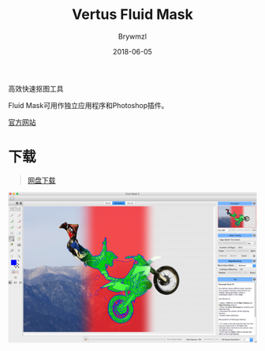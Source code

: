 ﻿---
layout:     post
title:      Vertus Fluid Mask
date:       2018-06-05
author:     Brywmzl
tags: [Ps插件,抠图工具]
categories: [图像处理]
---
高效快速抠图工具

<!--more-->

Fluid Mask可用作独立应用程序和Photoshop插件。

[官方网站](https://www.vertustech.com/)

# 下载
> [网盘下载](https://pan.baidu.com/s/163CKsOrxApIa_W3C-bch4g)

![](/img/Fluid-Mask/UI-HotSpot.png)